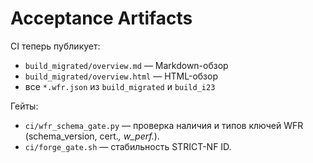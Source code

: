 # Acceptance Artifacts

CI теперь публикует:
- `build_migrated/overview.md` — Markdown-обзор
- `build_migrated/overview.html` — HTML-обзор
- все `*.wfr.json` из `build_migrated` и `build_i23`

Гейты:
- `ci/wfr_schema_gate.py` — проверка наличия и типов ключей WFR (schema_version, cert.*, w_perf.*).
- `ci/forge_gate.sh` — стабильность STRICT-NF ID.
